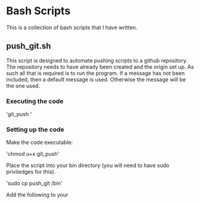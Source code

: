 # Bash Scripts

This is a collection of bash scripts that I have written.

## push_git.sh

This script is designed to automate pushing scripts to a github repository. The repository needs to have already been created and the origin set up. As such all that is required is to run the program. If a message has not been included, then a default message is used. Otherwise the message will be the one used.

### Executing the code

'git_push <include message here in quotes>'

### Setting up the code

Make the code executable:

'chmod u+x git_push'

Place the script into your bin directory (you will need to have sudo priviledges for this).

'sudo cp push_git /bin' 

Add the following to your 
